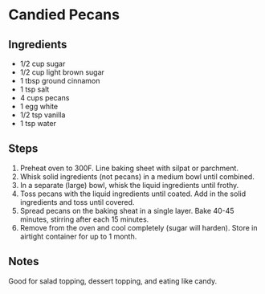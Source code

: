 Candied Pecans
==============

Ingredients
-----------

- 1/2 cup sugar
- 1/2 cup light brown sugar
- 1 tbsp ground cinnamon
- 1 tsp salt
- 4 cups pecans
- 1 egg white
- 1/2 tsp vanilla
- 1 tsp water

Steps
-----

1. Preheat oven to 300F. Line baking sheet with silpat or parchment.
2. Whisk solid ingredients (not pecans) in a medium bowl until combined.
3. In a separate (large) bowl, whisk the liquid ingredients until frothy.
4. Toss pecans with the liquid ingredients until coated. Add in the solid
   ingredients and toss until covered.
5. Spread pecans on the baking sheat in a single layer. Bake 40-45 minutes,
   stirring after each 15 minutes.
6. Remove from the oven and cool completely (sugar will harden). Store in
   airtight container for up to 1 month.

Notes
-----

Good for salad topping, dessert topping, and eating like candy.
